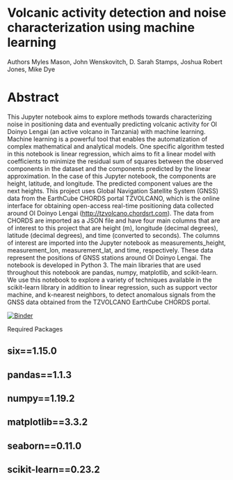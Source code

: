 # Volcanic activity detection and noise characterization using machine learning
Authors 
Myles Mason, John Wenskovitch, D. Sarah Stamps, Joshua Robert Jones, Mike Dye

# Abstract

This Jupyter notebook aims to explore methods towards characterizing noise in positioning data and eventually predicting volcanic activity for Ol Doinyo Lengai (an active volcano in Tanzania) with machine learning. Machine learning is a powerful tool that enables the automatization of complex mathematical and analytical models. One specific algorithm tested in this notebook is linear regression, which aims to fit a linear model with coefficients to minimize the residual sum of squares between the observed components in the dataset and the components predicted by the linear approximation. In the case of this Jupyter notebook, the components are height, latitude, and longitude. The predicted component values are the next heights. This project uses Global Navigation Satellite System  (GNSS) data from the EarthCube CHORDS portal TZVOLCANO, which is the online interface for obtaining open-access real-time positioning data collected around Ol Doinyo Lengai (http://tzvolcano.chordsrt.com). The data from CHORDS are imported as a JSON file and have four main columns that are of interest to this project that are height (m), longitude (decimal degrees), latitude (decimal degrees), and time (converted to seconds). The columns of interest are imported into the Jupyter notebook as measurements_height, measurement_lon, measurement_lat, and time, respectively. These data represent the positions of GNSS stations around Ol Doinyo Lengai. The notebook is developed in Python 3. The main libraries that are used throughout this notebook are pandas, numpy, matplotlib, and scikit-learn. We use this notebook to explore a variety of techniques available in the scikit-learn library in addition to linear regression, such as support vector machine, and k-nearest neighbors, to detect anomalous signals from the GNSS data obtained from the TZVOLCANO EarthCube CHORDS portal.



[![Binder](https://mybinder.org/badge_logo.svg)](https://mybinder.org/v2/gh/earthcube2021/ec21_mason_etal/HEAD)



Required Packages
## six==1.15.0
## pandas==1.1.3
## numpy==1.19.2
## matplotlib==3.3.2
## seaborn==0.11.0
## scikit-learn==0.23.2

